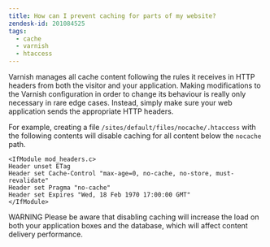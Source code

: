 ```yaml
---
title: How can I prevent caching for parts of my website?
zendesk-id: 201084525
tags:
  - cache
  - varnish
  - htaccess
---
```


Varnish manages all cache content following the rules it receives in HTTP headers from both the visitor and your application. Making modifications to the Varnish configuration in order to change its behaviour is really only necessary in rare edge cases. Instead, simply make sure your web application sends the appropriate HTTP headers.

For example, creating a file `/sites/default/files/nocache/.htaccess` with the following contents will disable caching for all content below the `nocache` path.

```
<IfModule mod_headers.c>
Header unset ETag
Header set Cache-Control "max-age=0, no-cache, no-store, must-revalidate"
Header set Pragma "no-cache"
Header set Expires "Wed, 18 Feb 1970 17:00:00 GMT"
</IfModule>
```

<span class="label warning">WARNING</span> Please be aware that disabling caching will increase the load on both your application boxes and the database, which will affect content delivery performance.

